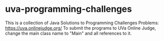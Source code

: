 # uva-programming-challenges

This is a collection of Java Solutions to Programming Challenges Problems: https://uva.onlinejudge.org/
To submit the programs to UVa Online Judge, change the main class name to "Main" and all references to it.

